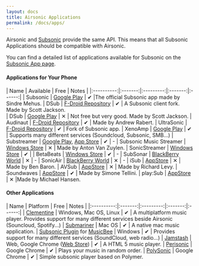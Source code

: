 ```yaml
---
layout: docs
title: Airsonic Applications
permalink: /docs/apps/
---
```


Airsonic and [Subsonic](http://www.subsonic.org) provide the same API. This means that all Subsonic Applications should be compatible with Airsonic.

You can find a detailed list of applications available for Subsonic on the [Subsonic App page](http://www.subsonic.org/pages/apps.jsp#silversonic).

#### Applications for Your Phone

| Name   | Available | Free |  Notes  |
|:----------:|:-------:|:---------:|:-------:|:------:|
| Subsonic  | [Google Play](https://play.google.com/store/apps/details?id=net.sourceforge.subsonic.androidapp) | ✔ |The official Subsonic app made by Sindre Mehus.
| DSub  | [F-Droid Repository](https://f-droid.org/packages/github.daneren2005.dsub/) | ✔ | A Subsonic client fork. Made by Scott Jackson.  
| DSub  | [Google Play](https://play.google.com/store/apps/details?id=github.daneren2005.dsub) | ✕  | Not free but very good. Made by Scott Jackson.
| Audinaut | [F-Droid Repository](https://f-droid.org/app/net.nullsum.audinaut) | ✔ | Made by Andrew Rabert.
| UltraSonic | [F-Droid Repository](https://f-droid.org/packages/org.moire.ultrasonic/) | ✔ | Fork of Subsonic app.
| XenoAmp  | [Google Play](https://play.google.com/store/apps/details?id=pl.qus.xenoamp&hl=en) | ✔ | Supports many different services (Soundcloud, Subsonic, SMB...)
| Substreamer  | [Google Play](https://play.google.com/store/apps/details?id=com.ghenry22.substream2), [App Store](https://itunes.apple.com/us/app/substreamer/id1012991665?ls=1&mt=8) | ✔ | -
| Subsonic Music Streamer | [Windows Store](https://www.microsoft.com/de-at/store/p/subsonic-music-streamer/9nblggh0dfs4?rtc=1) | ✕  | Made by Anton Van Zuylen.
| SonicStreamer | [Windows Store](https://www.microsoft.com/de-at/store/p/sonicstreamer/9wzdncrdfk0f?rtc=1) | ✔  |
| BetaBeats  | [Windows Store](https://www.microsoft.com/store/apps/9nblggh6h297) | ✔  | -
| SubSonar  | [BlackBerry World](https://appworld.blackberry.com/webstore/content/35305887/?countrycode=AT&lang=en) | ✕  | -
| SonicAir  | [BlackBerry World](https://appworld.blackberry.com/webstore/content/55137/?lang=en&countrycode=AT) | ✕  | -
| iSub  | [AppStore](https://itunes.apple.com/us/app/isub-music-streamer/id362920532?mt=8) | ✕  | Made by Ben Baron.
| AVSub  | [AppStore](https://itunes.apple.com/us/app/avsub/id923424694?mt=8) | ✕  | Made by Richard Levy.
| Soundwaves  | [AppStore](https://itunes.apple.com/app/soundwaves/id736139596?mt=8) | ✔  | Made by Simone Tellini.
| play:Sub  | [AppStore](https://itunes.apple.com/us/app/play-sub-subsonic-music-streamer/id955329386?mt=8) | ✕  |Made by Michael Hansen.

#### Other Applications

| Name   | Platform | Free |  Notes  |
|:----------:|:-------:|:---------:|:-------:|:------:|
| [Clementine](https://www.clementine-player.org/) | Windows, Mac OS, Linux | ✔ | A multiplatform music player. Provides support for many different services beside Airsonic (Souncloud, Spotify...)
| [Submariner](http://www.read-write.fr/subapp/index.php)  | Mac OS | ✔  | A native mac music application.
| [Subsonic Plugin](http://musicbee.wikia.com/wiki/Subsonic_Client) for [MusicBee](https://getmusicbee.com/)  | Windows | ✔  | Provides support for many different services (SoundCloud, web radio...)
| [Jamstash](http://jamstash.com/#/settings) | Web, Google Chrome ([Web Store](https://chrome.google.com/webstore/detail/jamstash/jccdpflnecheidefpofmlblgebobbloc)) | ✔ | A HTML 5 music player.
| [Perisonic](https://chrome.google.com/webstore/detail/perisonic/bkdipjpecphmbijlckkkmabnabhbpjbn) | Google Chrome | ✔  | Plays your music in random order.
| [PolySonic](https://chrome.google.com/webstore/detail/polysonic/dmijgonnbeadbncajpphnlidgjkgmblf) | Google Chrome | ✔  | Simple subsonic player based on Polymer.
